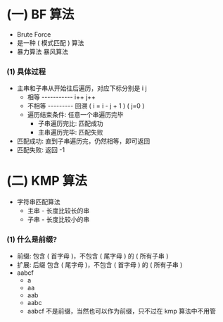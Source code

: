 # (一) BF 算法

- Brute Force
- 是一种 ( 模式匹配 ) 算法
- 暴力算法 暴风算法

### (1) 具体过程

- 主串和子串从开始往后遍历，对应下标分别是 i j
  - 相等 ----------- i++ j++
  - 不相等 --------- 回溯 ( i = i - j + 1 ) ( j=0 )
  - 遍历结束条件: 任意一个串遍历完毕
    - 子串遍历完比: 匹配成功
    - 主串遍历完毕: 匹配失败
- 匹配成功: 直到子串遍历完，仍然相等，即可返回
- 匹配失败: 返回 -1

# (二) KMP 算法

- 字符串匹配算法
  - 主串 - 长度比较长的串
  - 子串 - 长度比较小的串

### (1) 什么是前缀?

- 前缀: 包含 ( 首字母 )，不包含 ( 尾字母 ) 的 ( 所有子串 )
- 扩展: 后缀 包含 ( 尾字母 )，不包含 ( 首字母 ) 的 ( 所有子串 )
- aabcf
  - a
  - aa
  - aab
  - aabc
  - aabcf 不是前缀，当然也可以作为前缀，只不过在 kmp 算法中不用管
